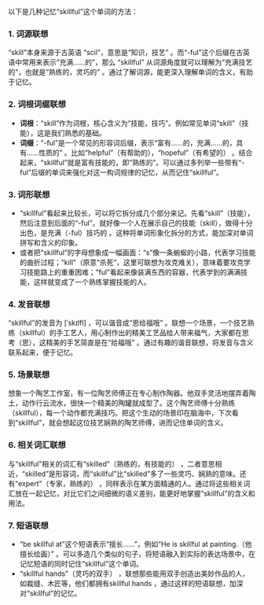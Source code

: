 以下是几种记忆“skillful”这个单词的方法：

### 1. 词源联想
“skill”本身来源于古英语 “scil”，意思是“知识，技艺” 。而“-ful”这个后缀在古英语中常用来表示“充满……的”，那么 “skillful” 从词源角度就可以理解为“充满技艺的”，也就是“熟练的，灵巧的” 。通过了解词源，能更深入理解单词的含义，有助于记忆。

### 2. 词根词缀联想
- **词根**：“skill”作为词根，核心含义为“技能，技巧”。例如常见单词“skill”（技能），这是我们熟悉的基础。
- **词缀**：“-ful”是一个常见的形容词后缀，表示“富有……的，充满……的，具有……性质的” 。比如“helpful”（有帮助的），“hopeful”（有希望的） 。结合起来，“skillful”就是富有技能的，即“熟练的”。可以通过多列举一些带有“-ful”后缀的单词来强化对这一构词规律的记忆，从而记住“skillful”。

### 3. 词形联想
- “skillful”看起来比较长，可以将它拆分成几个部分来记。先看“skill”（技能），然后注意到后面的“-ful”。就好像一个人在展示自己的技能（skill），做得十分出色，是充满（-ful）技巧的 。这种将单词形象化拆分的方式，能加深对单词拼写和含义的印象。
- 或者把“skillful”的字母想象成一幅画面：“s”像一条蜿蜒的小路，代表学习技能的曲折过程；“kill”（原意“杀死”，这里可联想为攻克难关），意味着要攻克学习技能路上的重重困难；“ful”看起来像装满东西的容器，代表学到的满满技能，这样就变成了一个熟练掌握技能的人。

### 4. 发音联想
“skillful”的发音为 [ˈskɪlfl] ，可以谐音成“思给福哦” 。联想一个场景，一个技艺熟练（skillful）的手工艺人，用心制作出的精美工艺品给人带来福气，大家都在思考（思），这精美的手艺简直是在“给福哦” 。通过有趣的谐音联想，将发音与含义联系起来，便于记忆。

### 5. 场景联想
想象一个陶艺工作室，有一位陶艺师傅正在专心制作陶器。他双手灵活地摆弄着陶土，动作行云流水，很快一个精美的陶罐就成型了。这个陶艺师傅十分熟练（skillful），每一个动作都充满技巧。把这个生动的场景印在脑海中，下次看到“skillful”，就会想起这位技艺娴熟的陶艺师傅，进而记住单词的含义。

### 6. 相关词汇联想
与“skillful”相关的词汇有“skilled”（熟练的，有技能的） ，二者意思相近，“skilled”是形容词，而“skillful”比“skilled”多了一些灵巧、娴熟的意味。还有“expert”（专家，熟练的） ，同样表示在某方面精通的人。通过将这些相关词汇放在一起记忆，对比它们之间细微的语义差别，能更好地掌握“skillful”的含义和用法。

### 7. 短语联想
- “be skillful at”这个短语表示“擅长……”，例如“He is skillful at painting.（他擅长绘画）” 。可以多造几个类似的句子，将短语融入到实际的表达场景中，在记忆短语的同时记住“skillful”这个单词。
- “skillful hands”（灵巧的双手） ，联想那些能用双手创造出美妙作品的人，如裁缝、木匠等，他们都拥有skillful hands ，通过这样的短语联想，加深对“skillful”的记忆。 